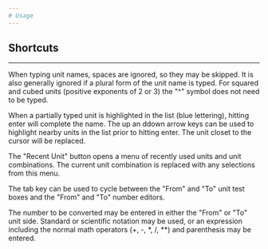 ```yaml
---
# Usage
---
```

## Shortcuts
---

When typing unit names, spaces are ignored, so they may be skipped. It is also
generally ignored if a plural form of the unit name is typed. For squared and
cubed units (positive exponents of 2 or 3) the "^" symbol does not need to be
typed.

When a partially typed unit is highlighted in the list (blue lettering),
hitting enter will complete the name. The up an ddown arrow keys can be used to
highlight nearby units in the list prior to hitting enter. The unit closet to
the cursor will be replaced.

The "Recent Unit" button opens a menu of recently used units and unit
combinations. The current unit combination is replaced with any selections from
this menu.

The tab key can be used to cycle between the "From" and "To" unit test boxes
and the "From" and "To" number editors.

The number to be converted may be entered in either the "From" or "To" unit
side. Standard or scientific notation may be used, or an expression including
the normal math operators (+, -, *, /, **) and parenthesis may be entered.
